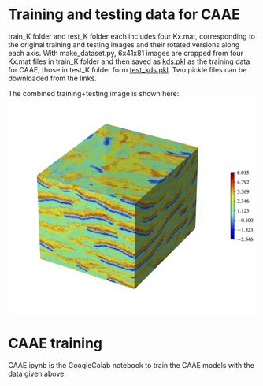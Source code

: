 # Training and testing data for CAAE
train_K folder and test_K folder each includes four Kx.mat, corresponding to the original training and testing images and their rotated versions along each axis. With make_dataset.py, 6x41x81 images are cropped from four Kx.mat files in train_K folder and then saved as [kds.pkl](https://drive.google.com/file/d/1hdYAz3EAKlYCLvbrmUOK7FGRgtmmHu2D/view?usp=sharing) as the training data for CAAE, those in test_K folder form [test_kds.pkl](https://drive.google.com/file/d/1RpWeLDLDx6titiFM4UTKeWVB_-irYjqg/view?usp=sharing). Two pickle files can be downloaded from the links.

The combined training+testing image is shown here:
![](logk_training.png?raw=true)
# CAAE training
CAAE.ipynb is the GoogleColab notebook to train the CAAE models with the data given above.
